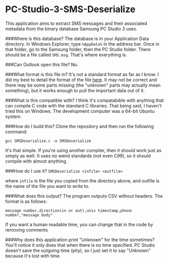 # PC-Studio-3-SMS-Deserialize
This application aims to extract SMS messages and their associated metadata from the binary database Samsung PC Studio 3 uses.


###Where is this database?
The database is in your Application Data directory. In Windows Explorer, type `%AppData%` in the address bar. Once in that folder, go to the Samsung folder, then the PC Studio folder. There should be a file called `SMS.msg`. That's where everything is.


###Can Outlook open this file?
No.


###What format is this file in?
It's not a standard format as far as I know. I did my best to detail the format of the file [here](https://docs.google.com/document/u/1/d/1JSrFQPBYiSIkekzTrc1Gw5CH57R9UovVlj9rNToaZ2Y/pub). It may not be correct and there may be some parts missing (the "unknown" parts may actually mean something), but it works enough to pull the important data out of it.


###What is this compatible with?
I think it's compatabible with anything that can compile C code with the standard C libraries. That being said, I haven't tried this on Windows. The development computer was a 64-bit Ubuntu system.


###How do I build this?
Clone the repository and then run the following command:

`gcc SMSDeserialize.c -o SMSDeserialize`

It's that simple. If you're using another compiler, then it should work just as simply as well. It uses no weird standards (not even C99), so it should compile with almost anything.


###How do I use it?
`SMSDeserialize <infile> <outfile>`

where `infile` is the file you copied from the directory above, and outfile is the name of the file you want to write to.


###What does this output?
The program outputs CSV without headers. The format is as follows:

`message number,direction(in or out),unix timestamp,phone number,"message body"`

If you want a human readable time, you can change that in the code by removing comments


###Why does this application print "Unknown" for the time sometimes?
You'll notice it only does that when there is no time specified. PC Studio doesn't save the outgoing time (pity), so I just set it to say "Unknown" because it's lost with time.
